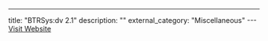 ---
title: "BTRSys:dv 2.1"
description: ""
external_category: "Miscellaneous"
---[Visit Website](https://www.hackingarticles.in/hack-btrsys-v2-1-vm-boot2root-challenge/)

